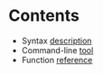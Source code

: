 # Contents

- Syntax [description](doc/SYNTAX.md)
- Command-line [tool](doc/FORMULA-CLI.md)
- Function [reference](doc/FUNC_REFERENCE.md)
